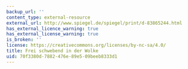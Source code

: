 ```yaml
---
backup_url: ''
content_type: external-resource
external_url: http://www.spiegel.de/spiegel/print/d-83865244.html
has_external_licence_warning: true
has_external_license_warning: true
is_broken: ''
license: https://creativecommons.org/licenses/by-nc-sa/4.0/
title: Frei schwebend in der Wolke
uid: 70f3380d-7882-476e-89e5-09beeb8333d1
---
```

